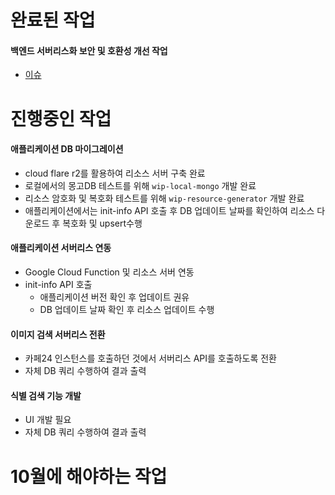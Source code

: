 # 완료된 작업
#### 백엔드 서버리스화 보안 및 호환성 개선 작업
- [이슈](https://github.com/KNUT-Capstone-Design-team-1/wip-serverless/issues/5)

# 진행중인 작업
#### 애플리케이션 DB 마이그레이션
- cloud flare r2를 활용하여 리소스 서버 구축 완료
- 로컬에서의 몽고DB 테스트를 위해 `wip-local-mongo` 개발 완료
- 리소스 암호화 및 복호화 테스트를 위해 `wip-resource-generator` 개발 완료
- 애플리케이션에서는 init-info API 호출 후 DB 업데이트 날짜를 확인하여 리소스 다운로드 후 복호화 및 upsert수행

#### 애플리케이션 서버리스 연동
- Google Cloud Function 및 리소스 서버 연동
- init-info API 호출
  - 애플리케이션 버전 확인 후 업데이트 권유
  - DB 업데이트 날짜 확인 후 리소스 업데이트 수행

#### 이미지 검색 서버리스 전환
- 카페24 인스턴스를 호출하던 것에서 서버리스 API를 호출하도록 전환
- 자체 DB 쿼리 수행하여 결과 출력

#### 식별 검색 기능 개발
- UI 개발 필요
- 자체 DB 쿼리 수행하여 결과 출력

# 10월에 해야하는 작업
